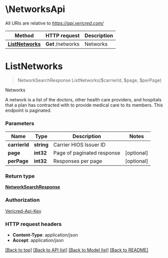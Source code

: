 # \NetworksApi

All URIs are relative to *https://api.vericred.com/*

Method | HTTP request | Description
------------- | ------------- | -------------
[**ListNetworks**](NetworksApi.md#ListNetworks) | **Get** /networks | Networks


# **ListNetworks**
> NetworkSearchResponse ListNetworks($carrierId, $page, $perPage)

Networks

A network is a list of the doctors, other health care providers, and hospitals that a plan has contracted with to provide medical care to its members. This endpoint is paginated.


### Parameters

Name | Type | Description  | Notes
------------- | ------------- | ------------- | -------------
 **carrierId** | **string**| Carrier HIOS Issuer ID | 
 **page** | **int32**| Page of paginated response | [optional] 
 **perPage** | **int32**| Responses per page | [optional] 

### Return type

[**NetworkSearchResponse**](NetworkSearchResponse.md)

### Authorization

[Vericred-Api-Key](../README.md#Vericred-Api-Key)

### HTTP request headers

 - **Content-Type**: application/json
 - **Accept**: application/json

[[Back to top]](#) [[Back to API list]](../README.md#documentation-for-api-endpoints) [[Back to Model list]](../README.md#documentation-for-models) [[Back to README]](../README.md)


